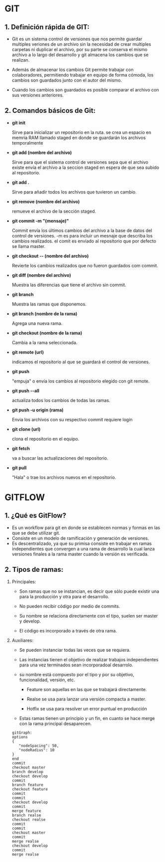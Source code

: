 # GIT
## 1. Definición rápida de GIT:

+ Git es un sistema control de versiones que nos permite guardar multiples veriones de un archivo sin la necesidad de crear multiples carpetas ni duplicar el archivo, por su parte se conserva el mismo archivo a lo largo del desarrollo y git almacena los cambios que se realizan.

+ Además de almacenar los cambios Git permite trabajar con colaboradores, permitiendo trabajar en equipo de forma cómoda, los cambios son guardados junto con el autor del mismo.

+ Cuando los cambios son guardados es posible comparar el archivo con sus versiones anteriores.

## 2. Comandos básicos de Git:

- **git init**  

     Sirve para inicializar un repositorio en la ruta.
    se crea un espacio en memria RAM llamado staged en donde se guardarán los archivos temporalmente

- **git add (nombre del archivo)**  

    Sirve para que el sistema control de versiones sepa que el archivo existe
    envía el archivo a la seccion staged en espera de que sea subido al repositorio.

- **git add .**  

    Sirve para añadir todos los archivos que tuvieron un cambio.

- **git remove (nombre del archivo)**  

    remueve el archivo de la sección staged.

- **git commit -m "(mensaje)"**  

    Commit envía los últimos cambios del archivo a la base de datos del control de versiones.
    -m es para incluir un mesnaje que describa los cambios realizados.
    el comit es envíado al repositorio que por defecto se llama master.

- **git checkout -- (nombre del archivo)**  

    Revierte los cambios realizados que no fueron guardados com commit.

- **git diff (nombre del archivo)**  

    Muestra las diferencias que tiene el archivo sin commit.

- **git branch**  

    Muestra las ramas que disponemos.

- **git branch (nombre de la rama)**  

    Agrega una nueva rama.

- **git checkout (nombre de la rama)**  

    Cambia a la rama seleccionada.

- **git remote (url)**  

    indicamos el repositorio al que se guardará el control de versiones.

- **git push**  

    "empuja" o envía los cambios al repositorio elegido con git remote.

- **git push --all**  

    actualiza todos los cambios de todas las ramas.

- **git push -u origin (rama)**  

    Envia los archivos con su respectivo commit
    requiere login

- **git clone (url)**  

    clona el repositorio en el equipo.

- **git fetch**   

    va a buscar las actualizaciones del repositorio.

- **git pull**  

    "Hala" o trae los archivos nuevos en el repositorio.

# GITFLOW

## 1. ¿Qué es GitFlow?

- Es un workflow para git en donde se establecen normas y formas en las que se debe utilizar git.
- Consiste en un modelo de ramificación y generación de versiones.
- Es descentralizado, ya que su primisa consiste en trabajar en ramas independientes que convergen a una rama de desarrollo la cual lanza versiones finales a la rama master cuando la versión es verificada.

## 2. Tipos de ramas:

1. Principales:  
    - Son ramas que no se instancian, es decir que sólo puede existir una para la producción y otra para el desarrollo.
     
    - No pueden recibir código por medio de commits.

    - Su nombre se relaciona directamente con el tipo, suelen ser master y develop.

    - El código es incorporado a través de otra rama.

2. Auxiliares:

    - Se pueden instanciar todas las veces que se requiera.

    - Las instancias tienen el objetivo de realizar  trabajos independientes para una vez terminados sean incorporadoal desarrolo.

    - su nombre está compuesto por el tipo y por su objetivo, funcionalidad, versión, etc.

        - Feature son aquellas en las que se trabajará directamente.

        - Realse se usa para lanzar una versión compacta a master.

        - Hotfix se usa para resolver un error puntual en producción
    - Estas ramas tienen un principio y un fin, en cuanto se hace merge con la rama principal desaparecen.

     ```mermaid
    gitGraph:
    options
    {
        "nodeSpacing": 50,
        "nodeRadius": 10
    }
    end
    commit
    checkout master
    branch develop
    checkout develop
    commit
    branch feature
    checkout feature
    commit
    commit
    checkout develop
    commit
    merge feature
    branch realse
    checkout realse
    commit
    commit
    checkout master
    commit
    merge realse
    checkout develop
    commit
    merge realse
    
    ```

